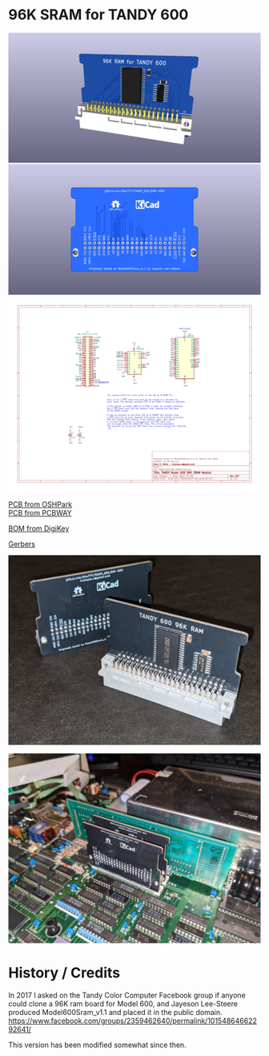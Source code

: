 # 96K SRAM for TANDY 600

![](PCB/TANDY_600_96K_SRAM.jpg)  
![](PCB/TANDY_600_96K_SRAM_bottom.jpg)  
![](PCB/TANDY_600_96K_SRAM.svg)  

[PCB from OSHPark](https://oshpark.com/shared_projects/nBVWvJ2W)  
[PCB from PCBWAY](https://www.pcbway.com/project/shareproject/TANDY_600_RAM.html)  

[BOM from DigiKey](https://www.digikey.com/short/bmpbhbtb)

[Gerbers](../../releases/latest)

![](TANDY_600_RAM_1.jpg)

![](TANDY_600_RAM_2.jpg)

# History / Credits

In 2017 I asked on the Tandy Color Computer Facebook group if anyone could clone a 96K ram board for Model 600, and Jayeson Lee-Steere produced Model600Sram_v1.1 and placed it in the public domain.  
https://www.facebook.com/groups/2359462640/permalink/10154864662292641/

This version has been modified somewhat since then.
